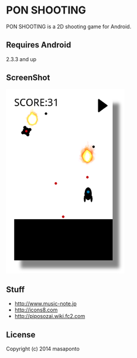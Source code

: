 # PON SHOOTING
PON SHOOTING is a 2D shooting game for Android.

## Requires Android
2.3.3 and up

## ScreenShot
![SS](./SS.png)

## Stuff
- http://www.music-note.jp
- http://icons8.com
- http://piposozai.wiki.fc2.com

## License
Copyright (c) 2014 masaponto